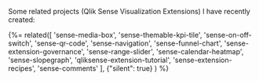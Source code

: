Some related projects (Qlik Sense Visualization Extensions) I have recently created:

{%= related([
  'sense-media-box', 
  'sense-themable-kpi-tile', 
  'sense-on-off-switch', 
  'sense-qr-code',
  'sense-navigation',
  'sense-funnel-chart',
  'sense-extension-governance',
  'sense-range-slider',
  'sense-calendar-heatmap',
  'sense-slopegraph',
  'qliksense-extension-tutorial',
  'sense-extension-recipes',
  'sense-comments'
  ], {"silent": true}
) %}  
